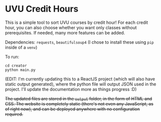 # UVU Credit Hours

This is a simple tool to sort UVU courses by credit hour! For each credit hour, you can also choose whether you want only classes without prerequisites. If needed, many more features can be added.

Dependencies: `requests`, `beautifulsoup4`
(I chose to install these using `pip` inside of a `venv`)

To run:

```
cd creator
python main.py
```

(EDIT: I'm currently updating this to a ReactJS project (which will also have static output generated), where the python file will output JSON used in the project. I'll update the documentation more as things progress :D)

~~The updated files are stored in the `output` folder, in the form of HTML and CSS. The website is completely static (there's not even any JavaScript, as of right now), and can be deployed anywhere with no configuration required.~~
